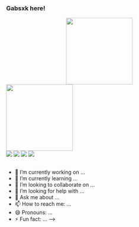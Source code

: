 ### Gabsxk here!

<div align="center">
  <a href="https://github.com/Gabsxk">
    <img height="180em" src="https://github-readme-stats.vercel.app/api?username=gabsxk&show_icons=true&theme=dark&bg_color=00000000&include_all_commits=true&count_private=true"/>
 </div>
      <img height="180em" src="https://github-readme-stats.vercel.app/api/top-langs/?username=gabsxk&langs_count=8&show_icons=true&theme=dark&bg_color=00000000&include_all_commits=true"/>
  <div> 
  <a href="https://www.instagram.com/gabg.jpg/" target="_blank"><img src="https://img.shields.io/badge/-Instagram-%23E4405F?style=for-the-badge&logo=instagram&logoColor=white" target="_blank"></a>
 	<a href="https://twitter.com/gabxskg_" target="_blank"><img src="https://img.shields.io/badge/Twitch-9146FF?style=for-the-badge&logo=twitch&logoColor=white" target="_blank"></a>
  <a href = "mailto:souza.gabrielg@gmail.com"><img src="https://img.shields.io/badge/-Gmail-%23333?style=for-the-badge&logo=gmail&logoColor=white" target="_blank"></a>
  <a href="https://www.linkedin.com/in/souzagabrielg/" target="_blank"><img src="https://img.shields.io/badge/-LinkedIn-%230077B5?style=for-the-badge&logo=linkedin&logoColor=white" target="_blank"></a> 

 </div>

  ##

<div> 

  
- 🔭 I’m currently working on ...
- 🌱 I’m currently learning ...
- 👯 I’m looking to collaborate on ...
- 🤔 I’m looking for help with ...
- 💬 Ask me about ...
- 📫 How to reach me: ...
- 😄 Pronouns: ...
- ⚡ Fun fact: ...
-->
